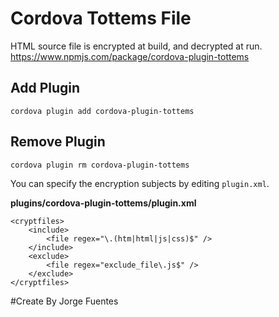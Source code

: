 # Cordova Tottems File
HTML source file is encrypted at build, and decrypted at run.  
https://www.npmjs.com/package/cordova-plugin-tottems

## Add Plugin
`cordova plugin add cordova-plugin-tottems`

## Remove Plugin
`cordova plugin rm cordova-plugin-tottems`



You can specify the encryption subjects by editing `plugin.xml`.

**plugins/cordova-plugin-tottems/plugin.xml**

```
<cryptfiles>
    <include>
        <file regex="\.(htm|html|js|css)$" />
    </include>
    <exclude>
        <file regex="exclude_file\.js$" />
    </exclude>
</cryptfiles>
```

#Create By Jorge Fuentes

